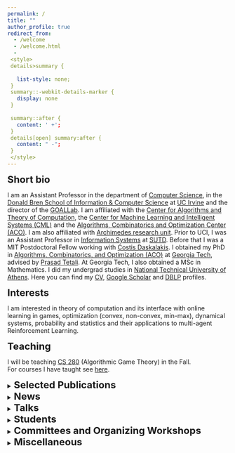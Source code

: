 ```yaml
---
permalink: /
title: ""
author_profile: true
redirect_from: 
  - /welcome
  - /welcome.html
  - 
 <style>
 details>summary {
 
   list-style: none;
 }
 summary::-webkit-details-marker {
   display: none
 }
 
 summary::after {
   content: ' +';
 }
 details[open] summary:after {
   content: " -";
 }
 </style>
---
```



<SPAN STYLE="font-size:22px"> <b>Short bio </b></SPAN>

I am an Assistant Professor in the department of [Computer Science](https://www.cs.uci.edu/), in the [Donald Bren School of Information & Computer Science](https://www.ics.uci.edu/) at [UC Irvine](https://uci.edu/) and the director of the [GOALLab](https://goallabuci.github.io/). I am affiliated with the [Center for Algorithms and Theory of Computation](https://www.ics.uci.edu/~theory/), the [Center for Machine Learning and Intelligent Systems (CML)](https://cml.ics.uci.edu/) and the [Algorithms, Combinatorics and Optimization Center (ACO)](https://acoi.ics.uci.edu/). I am also affiliated with [Archimedes research unit](https://www.archimedesai.gr/). Prior to UCI, I was an Assistant Professor in [Information Systems](https://istd.sutd.edu.sg/) at [SUTD](https://www.sutd.edu.sg/). Before that I was a MIT Postdoctoral Fellow working with [Costis Daskalakis](http://people.csail.mit.edu/costis/). I obtained my PhD in [Algorithms, Combinatorics, and Optimization (ACO)](https://www.aco.gatech.edu/) at [Georgia Tech](https://www.gatech.edu/), advised by [Prasad Tetali](https://tetali.github.io/). At Georgia Tech, I also obtained a MSc in Mathematics. I did my undergrad studies in [National Technical University of Athens](https://www.ntua.gr/en/). Here you can find my [CV](https://panageas.github.io/files/panageascv.pdf), [Google Scholar](https://scholar.google.com/citations?user=5NiFWuwAAAAJ&hl=en) and [DBLP](https://dblp.org/pers/hd/p/Panageas:Ioannis) profiles. <br/>



<SPAN STYLE="font-size:22px"> <b>Interests </b></SPAN>

I am interested in theory of computation and its interface with online learning in games, optimization (convex, non-convex, min-max), dynamical systems, probability and statistics and their applications to multi-agent Reinforcement Learning. 

<SPAN STYLE="font-size:22px"> <b>Teaching </b></SPAN>

I will be teaching [CS 280](https://panageas.github.io/agt2023.html) (Algorithmic Game Theory) in the Fall. <br/> For courses I have taught see [here](https://panageas.github.io/teaching/). <br/>
 
<details markdown="1"><summary><SPAN STYLE="font-size:22px"> <b>Selected Publications </b></SPAN></summary>

Click [here](https://panageas.github.io/publications) for full list<br/>
<br/>
[Efficiently Computing Nash Equilibria in Adversarial Team Markov Games.](https://arxiv.org/abs/2208.02204) _<font color="red">ICLR 2023 (oral)</font>_ <br/>
[Global Convergence of Multi-Agent Policy Gradient in Markov Potential Games.](https://arxiv.org/abs/2106.01969) _<font color="red">ICLR 2022</font>_ <br/>
[Depth-Width Trade-offs for ReLU Networks via Sharkovsky's Theorem.](https://arxiv.org/abs/1912.04378) 
_<font color="red">ICLR 2020 (spotlight)</font>_ <br/>
[Regression from Dependent Observations.](https://arxiv.org/abs/1905.03353) _<font color="red"> STOC 2019 </font>_  <br/>
[First-order Methods Almost Always Avoid Saddle Points.](https://arxiv.org/abs/1710.07406) _<font color="red"> Math. Programming 2019. </font>_  <br/>
[The Limit Points of (Optimistic) Gradient Descent in Min-Max Optimization.](https://arxiv.org/abs/1807.03907) _<font color="red">NeurIPS 2018</font>_ <br/>
[Multiplicative Weights Update with Constant step-size in Congestion Games: Convergence, Limit Cycles and Chaos.](https://arxiv.org/abs/1703.01138) 
 _<font color="red">NeurIPS 2017 (spotlight)</font>_ <br/>
 
</details>

<details markdown="1">
  <summary><SPAN STYLE="font-size:22px"> <b>News </b></SPAN></summary> 
<u1>
    <li> 7/2024: Invited talk at <a href="https://sites.google.com/view/marl-school2024/home">MARL summer school</a>,  EPFL, Switzerland. </li>
    <li> 7/2024: I am co-organizing a workshop on <a href="https://corelab.ntua.gr/aifoundations2024/"> the foundations of modern AI</a>, NTUA, Greece. </li>
    <li> 6/2024: Invited talk at <a href="https://www.gaimss24.org/workshop">GAIMSS</a>,  Metz, France. </li>
    <li> 6/2024: I'm co-organizing the <a href="https://sites.google.com/view/ec24mentoring/home">
    EC 2024 Mentoring</a> Workshop with Simina Branzei. </li>
    <li> 5/2024: One paper got accepted in ICML 2024. </li>
    <li> 4/2024: One paper got accepted in UAI 2024. </li>
    <li> 3/2024: Talks at 2024 Informs Optimization Society Conference (<a href="https://ios2024.rice.edu/">IOS24</a>) </li>
     <li> 1/2024: New <a href="https://arxiv.org/abs/2401.09628">paper</a> on bandit feedback in congestion games. </li>
     <li> 1/2024: PC member for FOCS 2024, AC for ICML, NeurIPS 2024. </li>
     <li> 1/2024: Two papers got accepted in ICLR 2024. </li>
    <li> 1/2024: Two papers got accepted in AAAI 2024. </li>
     <li> 11/2023: Talk at Simons Laufer Mathematical Sciences Institute on learning in two player games. </li>
     <li> 10/2023: Talk at Informs on Markov polymatrix Games. </li>
     <li> 10/2023: AC for ICLR 2024, AISTATS 2024. </li>
     <li> 9/2023: Four papers got accepted in NeurIPS 2023. </li>
     <li> 6/2023: I'm co-organizing the <a href="https://sites.google.com/view/ec23mentoring/home">
    EC 2023 Mentoring</a> Workshop with Simina Branzei. </li>
    <li> 5/2023 One <a href="https://arxiv.org/abs/2301.02129"> paper</a> accepted in EC 2023. </li>
   <li> 4/2023 One <a href="https://arxiv.org/abs/2306.15543">paper</a> accepted in ICML 2023 as oral. </li>
 <li> 3/2023: <a href="https://panageas.github.io/_pages/recent_advances.pdf">Talk</a> on computing Nash equilibria in Markov Games.</li>
<li> 2/2023: New paper on <a href="https://arxiv.org/abs/2301.11241">time-varying games.</a> </li>
<li> 1/2023: Two papers accepted in ICLR 2023, <a href="https://arxiv.org/abs/2208.02204"> one oral.</a></li>
</u1>
</details>   

<details markdown="1"><summary>  <SPAN STYLE="font-size:22px"> <b>Talks </b></SPAN></summary>

[Learning in Bimatrix Games (MSRI talk)](https://panageas.github.io/_pages/MSRItalkfinal.pdf) <br/>
[Nash equilibria in Markov Games](https://panageas.github.io/_pages/recent_advances.pdf) <br/>
[Policy Gradient for Markov Potential Games](https://www.youtube.com/watch?v=d1QRdQ2ayNA&ab_channel=UCIBrenICS) <br/>
[On first-order methods (UCI ML seminar)](https://www.youtube.com/watch?v=4cepfWDiL3A&list=PLcm9UtazJCOKyuab1cGVE5H54Kt0XxEPN&index=3&t=2s) <br/>
[Depth-width tradeoffs for NNs (MiFODS - MIT)](https://www.youtube.com/watch?v=HNQ204BmOQ8&t=1s) <br/>

  </details>

<details markdown="1"><summary><SPAN STYLE="font-size:22px"> <b>Students </b></SPAN></summary>

<SPAN STYLE="font-size:22px"> <b>Current Students </b></SPAN><br/>
[Nikolas Patris](https://npatris.github.io/) (Fall 2022 - Present, coadvised with Vijay V. Vazirani) <br/>
[Stelios Stavroulakis](https://steliostavroulakis.github.io/) (Fall 2022 - Present) <br/>
Jingming Yan (Fall 2023 - Present) <br/>
Rohan Chauhan (will join in Fall 2024) <br/>

<SPAN STYLE="font-size:22px"> <b>Past Students (chronological order) </b></SPAN><br/>
[Sai Ganesh Nagarajan](https://sites.google.com/view/sgnagarajan/home) (PhD '21 $\to$ Postdoc at EPFL) <br/>
[Will Overman](https://scholar.google.com/citations?user=B2XPxEkAAAAJ&hl=en&oi=sra) (MSc '22 $\to$ PhD at Stanford) <br/>
[Fivos Kalogiannis](https://fivoskal.github.io) (MSc '24 $\to$ PhD at UCSD) <br/>

<SPAN STYLE="font-size:22px"> <b>Past Postdocs </b></SPAN><br/>
[Xiao Wang](https://xiiaowang.github.io/) (Assistant Professor at [SUFE](http://itcs.shufe.edu.cn/))

</details>
<details markdown="1"><summary> <SPAN STYLE="font-size:22px"> <b>Committees and Organizing Workshops </b></SPAN></summary>
Senior Area Chair at AAAI Conference on Artificial Intelligence (<b>AAAI</b>) 2025 <br/>
Area Chair at Conference on Neural Information Processing Systems (<b>NeurIPS</b>) 2024 <br/>
Area Chair at International Conference on Machine Learning (<b>ICML</b>) 2024 <br/>
PC member for Annual Symposium on Foundations of Computer Science (<b>FOCS</b>) 2024 <br/>
Area Chair at International Conference on Learning Representations (<b>ICLR</b>) 2024 <br/>
Area Chair at International Conference on Artificial Intelligence and Statistics (<b>AISTATS</b>) 2024 <br/>
Organizer of EC Mentoring Workshop <a href="https://sites.google.com/view/ec23mentoring/home"> 2023</a> and <a href="https://sites.google.com/view/ec24mentoring/home"> 2024</a>   <br/>
PC member for Conference on Economics and Computation (<b>EC</b>) 2019, 2020, 2021, 2022, 2023 <br/>
PC member for Conference on Web and Internet Economics (<b>WINE</b>) 2019, 2021, 2023, 2024  
</details>

<details markdown="1">
<summary><SPAN STYLE="font-size:22px"> <b>Miscellaneous </b></SPAN> </summary>

<a href="https://www.imo-official.org/"> International Mathematical Olympiad </a> <br/>
<a href="https://stats.ioinformatics.org/"> International Olympiad in Informatics </a> <br/>
</details>


